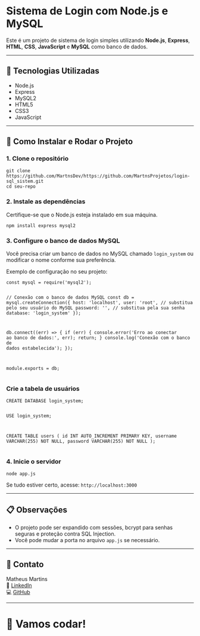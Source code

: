 <h1>Sistema de Login com Node.js e MySQL</h1>

<p>Este é um projeto de sistema de login simples utilizando <strong>Node.js</strong>, <strong>Express</strong>, <strong>HTML</strong>, <strong>CSS</strong>, <strong>JavaScript</strong> e <strong>MySQL</strong> como banco de dados.</p>

<hr>

<h2>📂 Tecnologias Utilizadas</h2>
<ul>
  <li>Node.js</li>
  <li>Express</li>
  <li>MySQL2</li>
  <li>HTML5</li>
  <li>CSS3</li>
  <li>JavaScript</li>
</ul>

<hr>

<h2>🚀 Como Instalar e Rodar o Projeto</h2>

<h3>1. Clone o repositório</h3>
<pre><code>git clone https://github.com/MartnsDev/https://github.com/MartnsProjetos/login-sql_sistem.git
cd seu-repo
</code></pre>

<h3>2. Instale as dependências</h3>
<p>Certifique-se que o Node.js esteja instalado em sua máquina.</p>
<pre><code>npm install express mysql2
</code></pre>

<h3>3. Configure o banco de dados MySQL</h3>
<p>Você precisa criar um banco de dados no MySQL chamado <code>login_system</code> ou modificar o nome conforme sua preferência.</p>

<p>Exemplo de configuração no seu projeto:</p>
<pre><code>const mysql = require('mysql2');

// Conexão com o banco de dados MySQL
const db = mysql.createConnection({
  host: 'localhost',
  user: 'root',    // substitua pelo seu usuário do MySQL
  password: '',    // substitua pela sua senha
  database: 'login_system'
});

db.connect((err) => {
  if (err) {
    console.error('Erro ao conectar ao banco de dados:', err);
    return;
  }
  console.log('Conexão com o banco de dados estabelecida');
});

module.exports = db;
</code></pre>

<h3>Crie a tabela de usuários</h3>
<pre><code>CREATE DATABASE login_system;

USE login_system;

CREATE TABLE users (
  id INT AUTO_INCREMENT PRIMARY KEY,
  username VARCHAR(255) NOT NULL,
  password VARCHAR(255) NOT NULL
);
</code></pre>

<h3>4. Inicie o servidor</h3>
<pre><code>node app.js
</code></pre>

<p>Se tudo estiver certo, acesse: <code>http://localhost:3000</code></p>

<hr>

<h2>📋 Observações</h2>
<ul>
  <li>O projeto pode ser expandido com sessões, bcrypt para senhas seguras e proteção contra SQL Injection.</li>
  <li>Você pode mudar a porta no arquivo <code>app.js</code> se necessário.</li>
</ul>

<hr>

<h2>📎 Contato</h2>
<p>Matheus Martins<br>
🔗 <a href="https://linkedin.com/in/matheusmartnsdeveloper" target="_blank">LinkedIn</a><br>
💻 <a href="https://github.com/MartnsProjetos" target="_blank">GitHub</a></p>

<hr>

<h1>🚀 Vamos codar!</h1>


